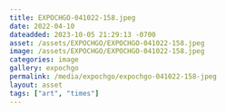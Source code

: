 ```yaml
---
title: EXPOCHGO-041022-158.jpeg
date: 2022-04-10
dateadded: 2023-10-05 21:29:13 -0700
asset: /assets/EXPOCHGO/EXPOCHGO-041022-158.jpeg
image: /assets/EXPOCHGO/EXPOCHGO-041022-158.jpeg
categories: image
gallery: expochgo
permalink: /media/expochgo/expochgo-041022-158-jpeg
layout: asset
tags: ["art", "times"]
--- 
```

